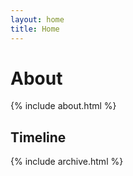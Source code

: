 ```yaml
---
layout: home
title: Home
---
```


# About

{% include about.html %}

## Timeline

{% include archive.html %}
